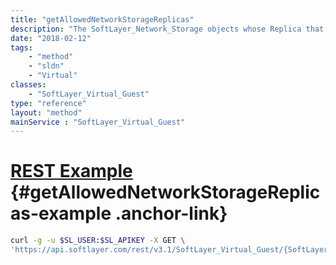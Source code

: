 ```yaml
---
title: "getAllowedNetworkStorageReplicas"
description: "The SoftLayer_Network_Storage objects whose Replica that this SoftLayer_Virtual_Guest has access to."
date: "2018-02-12"
tags:
    - "method"
    - "sldn"
    - "Virtual"
classes:
    - "SoftLayer_Virtual_Guest"
type: "reference"
layout: "method"
mainService : "SoftLayer_Virtual_Guest"
---
```


# [REST Example](#getAllowedNetworkStorageReplicas-example) <a href="/article/rest/"><i class="fas fa-question"></i></a> {#getAllowedNetworkStorageReplicas-example .anchor-link} 
```bash
curl -g -u $SL_USER:$SL_APIKEY -X GET \
'https://api.softlayer.com/rest/v3.1/SoftLayer_Virtual_Guest/{SoftLayer_Virtual_GuestID}/getAllowedNetworkStorageReplicas'
```
